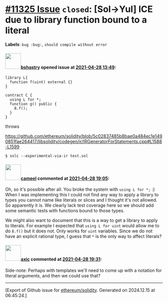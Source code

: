 # [\#11325 Issue](https://github.com/ethereum/solidity/issues/11325) `closed`: [Sol->Yul] ICE due to library function bound to a literal
**Labels**: `bug :bug:`, `should compile without error`


#### <img src="https://avatars.githubusercontent.com/u/2388185?v=4" width="50">[bshastry](https://github.com/bshastry) opened issue at [2021-04-28 13:49](https://github.com/ethereum/solidity/issues/11325):

```
library L{
  function f(uint) external {}
}

contract C {
  using L for *;
  function g() public {
    8.f();
  }
}
```

throws

https://github.com/ethereum/solidity/blob/5c02837485b8bae0a484ec1e1490851fae264417/libsolidity/codegen/ir/IRGeneratorForStatements.cpp#L1588-L1599

```
$ solc --experimental-via-ir test.sol
```

#### <img src="https://avatars.githubusercontent.com/u/137030?v=4" width="50">[cameel](https://github.com/cameel) commented at [2021-04-28 19:05](https://github.com/ethereum/solidity/issues/11325#issuecomment-828707438):

Oh, so it's possible after all. You broke the system with `using L for *;` :)
When I was implementing this I could not find any way to apply a library to types you cannot name like literals or slices and I thought it's not allowed. So apparently it is. We clearly lack test coverage here so we should add some semantic tests with functions bound to those types.

We might also want to document that this is a way to get a library to apply to literals. For example I expected that `using L for uint` would allow me to do `8.f()` but it does not. Only works for `uint` variables. Since we do not have an explicit rational type, I guess that `*` is the only way to affect literals?

#### <img src="https://avatars.githubusercontent.com/u/20340?v=4" width="50">[axic](https://github.com/axic) commented at [2021-04-28 19:31](https://github.com/ethereum/solidity/issues/11325#issuecomment-828722248):

Side-note: Perhaps with templates we'll need to come up with a notation for literal arguments, and then we could use that?


-------------------------------------------------------------------------------



[Export of Github issue for [ethereum/solidity](https://github.com/ethereum/solidity). Generated on 2024.12.15 at 06:45:24.]
